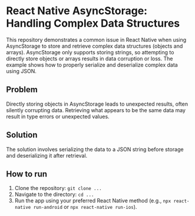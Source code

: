 # React Native AsyncStorage: Handling Complex Data Structures

This repository demonstrates a common issue in React Native when using AsyncStorage to store and retrieve complex data structures (objects and arrays).  AsyncStorage only supports storing strings, so attempting to directly store objects or arrays results in data corruption or loss.  The example shows how to properly serialize and deserialize complex data using JSON.

## Problem

Directly storing objects in AsyncStorage leads to unexpected results, often silently corrupting data.  Retrieving what appears to be the same data may result in type errors or unexpected values.

## Solution

The solution involves serializing the data to a JSON string before storage and deserializing it after retrieval.

## How to run

1. Clone the repository: `git clone ...`
2. Navigate to the directory: `cd ...`
3. Run the app using your preferred React Native method (e.g., `npx react-native run-android` or `npx react-native run-ios`).